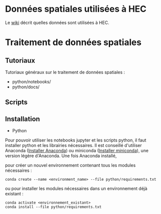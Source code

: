 # Données spatiales utilisées à HEC

Le [wiki](https://github.com/ElodieFZ/Produits_Spatiaux/wiki) décrit quelles données sont utilisées à HEC.

# Traitement de données spatiales

## Tutoriaux

Tutoriaux généraux sur le traitement de données spatiales :

 * python/notebooks/ 
 * python/docs/

## Scripts


## Installation

 * Python
 
Pour pouvoir utiliser les notebooks jupyter et les scripts python, il faut installer python et les librairies nécessaires. Il est conseillé d'utiliser Anaconda ([Installer Anaconda](https://docs.anaconda.com/anaconda/install/index.html)) ou miniconda ([Installer miniconda](https://docs.conda.io/en/latest/miniconda.html)), une version légère d'Anaconda.
Une fois Anaconda installé,

pour créer un nouvel environnement contenant tous les modules nécessaires :

```text
conda create --name <environment_name> --file python/requirements.txt
```

ou pour installer les modules nécessaires dans un environnement déjà existant :

```
conda activate <environnement_existant>
conda install --file python/requirements.txt
```


